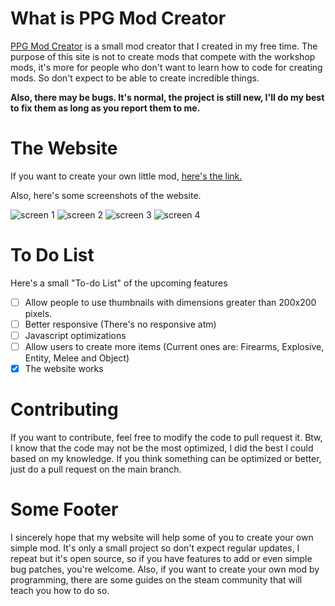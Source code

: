 # What is PPG Mod Creator
[PPG Mod Creator](https://cheeteau.github.io/PPG-Mod-Creator/) is a small mod creator that I created in my free time.
The purpose of this site is not to create mods that compete with the workshop mods, it's more for people who don't want to learn how to code for creating mods. So don't expect to be able to create incredible things.

**Also, there may be bugs. It's normal, the project is still new, I'll do my best to fix them as long as you report them to me.**

# The Website
If you want to create your own little mod, [here's the link.](https://cheeteau.github.io/PPG-Mod-Creator/)

Also, here's some screenshots of the website.

![screen 1](https://steamuserimages-a.akamaihd.net/ugc/1764820095376878256/EAB9AC404FB9A6ACDD46925896BB56181393BE6A/)
![screen 2](https://steamuserimages-a.akamaihd.net/ugc/1764820095376880067/CE3BBDAA3CBEC451E91BB338F887BA8525D27A62/)
![screen 3](https://steamuserimages-a.akamaihd.net/ugc/1764820095376879512/E4024348F5EAD9EFD08A111947270217901123F9/)
![screen 4](https://steamuserimages-a.akamaihd.net/ugc/1764820095376878669/51F0D4908D3015D7496165801E6353351B282FF0/)

# To Do List
Here's a small "To-do List" of the upcoming features

- [ ] Allow people to use thumbnails with dimensions greater than 200x200 pixels.
- [ ] Better responsive (There's no responsive atm)
- [ ] Javascript optimizations
- [ ] Allow users to create more items (Current ones are: Firearms, Explosive, Entity, Melee and Object)
- [x] The website works

# Contributing
If you want to contribute, feel free to modify the code to pull request it.
Btw, I know that the code may not be the most optimized, I did the best I could based on my knowledge. If you think something can be optimized or better, just do a pull request on the main branch.

# Some Footer
I sincerely hope that my website will help some of you to create your own simple mod.
It's only a small project so don't expect regular updates, I repeat but it's open source, so if you have features to add or even simple bug patches, you're welcome.
Also, if you want to create your own mod by programming, there are some guides on the steam community that will teach you how to do so.
